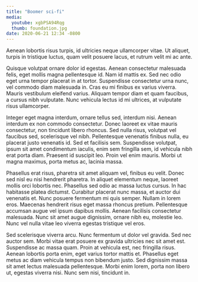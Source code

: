```yaml
---
title: "Boomer sci-fi"
media:
  youtube: xgbPSA94Rqg
  thumb: foundation.jpg
date: 2020-06-21 12:34 -0800
---
```


Aenean lobortis risus turpis, id ultricies neque ullamcorper vitae. Ut aliquet, turpis in tristique luctus, quam velit posuere lacus, et rutrum velit mi ac ante.

Quisque volutpat ornare dolor id egestas. Aenean consectetur malesuada felis, eget mollis magna pellentesque id. Nam id mattis ex. Sed nec odio eget urna tempor placerat in at tortor. Suspendisse consectetur urna nunc, vel commodo diam malesuada in. Cras eu mi finibus ex varius viverra. Mauris vestibulum eleifend varius. Aliquam tempor diam et quam faucibus, a cursus nibh vulputate. Nunc vehicula lectus id mi ultrices, at vulputate risus ullamcorper.

Integer eget magna interdum, ornare tellus sed, interdum nisi. Aenean interdum ex non commodo consectetur. Donec laoreet ex vitae mauris consectetur, non tincidunt libero rhoncus. Sed nulla risus, volutpat vel faucibus sed, scelerisque vel nibh. Pellentesque venenatis finibus nulla, eu placerat justo venenatis id. Sed et facilisis sem. Suspendisse volutpat, ipsum sit amet condimentum iaculis, enim sem fringilla sem, id vehicula nibh erat porta diam. Praesent id suscipit leo. Proin vel enim mauris. Morbi ut magna maximus, porta metus ac, lacinia massa.

Phasellus erat risus, pharetra sit amet aliquam vel, finibus eu velit. Donec sed nisl eu nisi hendrerit pharetra. In aliquet elementum neque, laoreet mollis orci lobortis nec. Phasellus sed odio ac massa luctus cursus. In hac habitasse platea dictumst. Curabitur placerat nunc massa, et auctor dui venenatis et. Nunc posuere fermentum mi quis semper. Nullam in lorem eros. Maecenas hendrerit risus eget massa rhoncus pretium. Pellentesque accumsan augue vel ipsum dapibus mollis. Aenean facilisis consectetur malesuada. Nunc sit amet augue dignissim, ornare nibh eu, molestie leo. Nunc vel nulla vitae leo viverra egestas tristique vel eros.

Sed scelerisque viverra arcu. Nunc fermentum ut dolor vel gravida. Sed nec auctor sem. Morbi vitae erat posuere ex gravida ultricies nec sit amet est. Suspendisse ac massa quam. Proin at vehicula est, nec fringilla risus. Aenean lobortis porta enim, eget varius tortor mattis et. Phasellus eget metus ac diam vehicula tempus non bibendum justo. Sed dignissim massa sit amet lectus malesuada pellentesque. Morbi enim lorem, porta non libero ut, egestas viverra nisi. Nunc sem nisi, tincidunt in.
